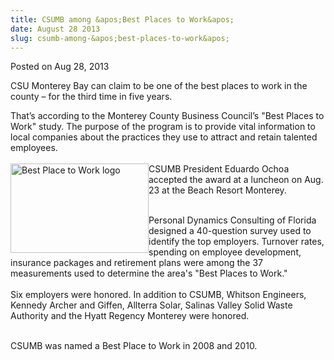 ```yaml
---
title: CSUMB among &apos;Best Places to Work&apos;
date: August 28 2013
slug: csumb-among-&apos;best-places-to-work&apos;
---
```


 



<span class="date">Posted on Aug 28, 2013    </span>
<p>CSU Monterey Bay can claim to be one of the best places to work
in the county &#x2013; for the third time in five years.</p>
<p>That&#x2019;s according to the Monterey County Business Council&#x2019;s &quot;Best
Places to Work&quot; study. The purpose of the program is to provide
vital information to local companies about the practices they use
to attract and retain talented employees.<br>
<br>
<img alt="Best Place to Work logo" src="https://news.csumb.edu/sites/default/files/65/attachments/news/images/best_places_to_work_web.jpg" style="float:left; width:221px; height:143px">CSUMB President
Eduardo Ochoa accepted the award at a luncheon on Aug. 23 at the
Beach Resort Monterey.</img></br></br></p>
<p>Personal Dynamics Consulting of Florida designed a 40-question
survey used to identify the top employers. Turnover rates, spending
on employee development, insurance packages and retirement plans
were among the 37 measurements used to determine the area&apos;s &quot;Best
Places to Work.&quot;<br>
<br>
Six employers were honored. In addition to CSUMB, Whitson
Engineers, Kennedy Archer and Giffen, Allterra Solar, Salinas
Valley Solid Waste Authority and the Hyatt Regency Monterey were
honored.</br></br></p>
<p>CSUMB was named a Best Place to Work in 2008 and 2010.</p>
<p><br>
&#xA0;</br></p>





 
